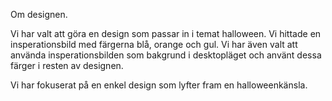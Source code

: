 Om designen.

Vi har valt att göra en design som passar in i temat halloween. Vi hittade en insperationsbild med färgerna blå, orange och gul. Vi har även valt att använda insperationsbilden som bakgrund i desktopläget och använt dessa färger i resten av designen. 

Vi har fokuserat på en enkel design som lyfter fram en halloweenkänsla. 